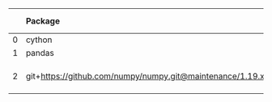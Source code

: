 <!-- markdown-link-check-disable -->

|    | Package                                                   | Version in 3.2.0     | Version in 4.0.0     | Status   |
|---:|:----------------------------------------------------------|:---------------------|:---------------------|:---------|
|  0 | cython                                                    | 0.29.21              | 0.29.21              |          |
|  1 | pandas                                                    | 1.1.5                | 1.1.5                |          |
|  2 | git+https://github.com/numpy/numpy.git@maintenance/1.19.x | No version specified | No version specified |          |